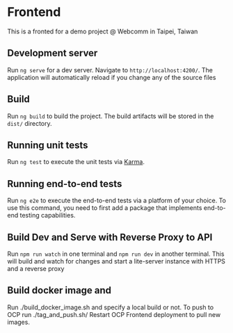 # Frontend

This is a fronted for a demo project @ Webcomm in Taipei, Taiwan

## Development server

Run `ng serve` for a dev server. Navigate to `http://localhost:4200/`. The application will automatically reload if you change any of the source files

## Build

Run `ng build` to build the project. The build artifacts will be stored in the `dist/` directory.

## Running unit tests

Run `ng test` to execute the unit tests via [Karma](https://karma-runner.github.io).

## Running end-to-end tests

Run `ng e2e` to execute the end-to-end tests via a platform of your choice. To use this command, you need to first add a package that implements end-to-end testing capabilities.

## Build Dev and Serve with Reverse Proxy to API

Run `npm run watch` in one terminal and `npm run dev` in another terminal. This will build and watch for changes and start a lite-server instance with HTTPS and a reverse proxy

## Build docker image and

Run ./build_docker_image.sh and specify a local build or not.
To push to OCP run ./tag_and_push.sh/
Restart OCP Frontend deployment to pull new images.
